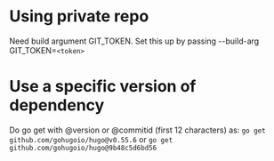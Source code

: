 # Using private repo
Need build argument GIT_TOKEN. Set this up by passing --build-arg GIT_TOKEN=`<token>`

# Use a specific version of dependency
Do go get with @version or @commitid (first 12 characters) as:
`go get github.com/gohugoio/hugo@v0.55.6` or `go get github.com/gohugoio/hugo@9b48c5d6bd56`
